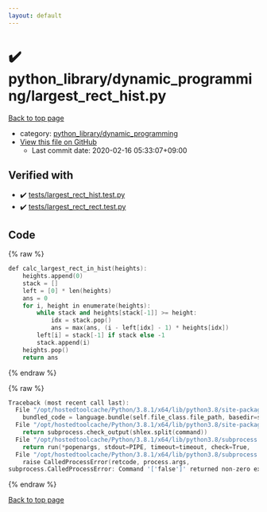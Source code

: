 ```yaml
---
layout: default
---
```


<!-- mathjax config similar to math.stackexchange -->
<script type="text/javascript" async
  src="https://cdnjs.cloudflare.com/ajax/libs/mathjax/2.7.5/MathJax.js?config=TeX-MML-AM_CHTML">
</script>
<script type="text/x-mathjax-config">
  MathJax.Hub.Config({
    TeX: { equationNumbers: { autoNumber: "AMS" }},
    tex2jax: {
      inlineMath: [ ['$','$'] ],
      processEscapes: true
    },
    "HTML-CSS": { matchFontHeight: false },
    displayAlign: "left",
    displayIndent: "2em"
  });
</script>

<script type="text/javascript" src="https://cdnjs.cloudflare.com/ajax/libs/jquery/3.4.1/jquery.min.js"></script>
<script src="https://cdn.jsdelivr.net/npm/jquery-balloon-js@1.1.2/jquery.balloon.min.js" integrity="sha256-ZEYs9VrgAeNuPvs15E39OsyOJaIkXEEt10fzxJ20+2I=" crossorigin="anonymous"></script>
<script type="text/javascript" src="../../../assets/js/copy-button.js"></script>
<link rel="stylesheet" href="../../../assets/css/copy-button.css" />


# :heavy_check_mark: python_library/dynamic_programming/largest_rect_hist.py

<a href="../../../index.html">Back to top page</a>

* category: <a href="../../../index.html#aa415874213902fc17e0d0a11c5743d4">python_library/dynamic_programming</a>
* <a href="{{ site.github.repository_url }}/blob/master/python_library/dynamic_programming/largest_rect_hist.py">View this file on GitHub</a>
    - Last commit date: 2020-02-16 05:33:07+09:00




## Verified with

* :heavy_check_mark: <a href="../../../verify/tests/largest_rect_hist.test.py.html">tests/largest_rect_hist.test.py</a>
* :heavy_check_mark: <a href="../../../verify/tests/largest_rect_rect.test.py.html">tests/largest_rect_rect.test.py</a>


## Code

<a id="unbundled"></a>
{% raw %}
```cpp
def calc_largest_rect_in_hist(heights):
    heights.append(0)
    stack = []
    left = [0] * len(heights)
    ans = 0
    for i, height in enumerate(heights):
        while stack and heights[stack[-1]] >= height:
            idx = stack.pop()
            ans = max(ans, (i - left[idx] - 1) * heights[idx])
        left[i] = stack[-1] if stack else -1
        stack.append(i)
    heights.pop()
    return ans

```
{% endraw %}

<a id="bundled"></a>
{% raw %}
```cpp
Traceback (most recent call last):
  File "/opt/hostedtoolcache/Python/3.8.1/x64/lib/python3.8/site-packages/onlinejudge_verify/docs.py", line 348, in write_contents
    bundled_code = language.bundle(self.file_class.file_path, basedir=self.cpp_source_path)
  File "/opt/hostedtoolcache/Python/3.8.1/x64/lib/python3.8/site-packages/onlinejudge_verify/languages/other.py", line 48, in bundle
    return subprocess.check_output(shlex.split(command))
  File "/opt/hostedtoolcache/Python/3.8.1/x64/lib/python3.8/subprocess.py", line 411, in check_output
    return run(*popenargs, stdout=PIPE, timeout=timeout, check=True,
  File "/opt/hostedtoolcache/Python/3.8.1/x64/lib/python3.8/subprocess.py", line 512, in run
    raise CalledProcessError(retcode, process.args,
subprocess.CalledProcessError: Command '['false']' returned non-zero exit status 1.

```
{% endraw %}

<a href="../../../index.html">Back to top page</a>

